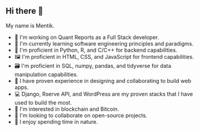 ## Hi there 👋

My name is Mentik.

- 🏫 I'm working on Quant Reports as a Full Stack developer.
- 🔭 I'm currently learning software engineering principles and paradigms.
- 🤩 I'm proficient in Python, R, and C/C++ for backend capabilities.
- 🖼️ I'm proficient in HTML, CSS, and JavaScript for frontend capabilities.
- 🗃️ I'm proficient in SQL, numpy, pandas, and tidyverse for data manipulation capabilities.
- 🛫 I have proven experience in designing and collaborating to build web apps.
- 💻 Django, Rserve API, and WordPress are my proven stacks that I have used to build the most.
- 🌱 I'm interested in blockchain and Bitcoin.
- 👯 I'm looking to collaborate on open-source projects.
- 🌳 I enjoy spending time in nature.

